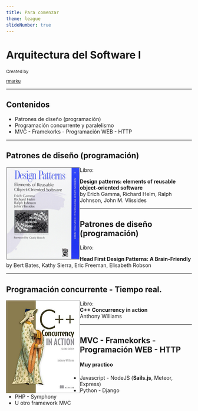```yaml
---
title: Para comenzar
theme: league
slideNumber: true
---
```


# Arquitectura del Software I
<small>
Created by <br />
<i class="fab fa-telegram"></i> 

[rmarku]("https://t.me/rmarku")

</small>

---
## Contenidos

* Patrones de diseño (programación)
* Programación concurrente y paralelismo
* MVC - Framekorks - Programación WEB - HTTP

---
## Patrones de diseño (programación)
<img src="images/GOF.jpg" alt="" style="width:200px; float:left;">
Libro:

**Design patterns: elements of reusable object-oriented software**<br>
by Erich Gamma, Richard Helm, Ralph Johnson, John M. Vlissides


---
## Patrones de diseño (programación)
<img src="https://covers.oreillystatic.com/images/9780596007126/cat.gif" alt="" style="width:200px; float:left;">
Libro:

**Head First Design Patterns: A Brain-Friendly**<br>
by Bert Bates, Kathy Sierra, Eric Freeman, Elisabeth Robson


---
##  Programación concurrente - Tiempo real.
<img src="images/Concurrency.png" alt="" style="width:200px; float:left;">
Libro:<br>
<b>C++ Concurrency in action</b><br>
Anthony Williams

--- 
##  MVC - Framekorks - Programación WEB - HTTP
#### Muy practico

* Javascript - NodeJS (**Sails.js**, Meteor, Express)
* Python - Django
* PHP - Symphony
* U otro framework MVC



